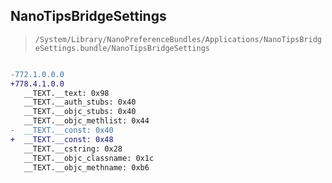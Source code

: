 ## NanoTipsBridgeSettings

> `/System/Library/NanoPreferenceBundles/Applications/NanoTipsBridgeSettings.bundle/NanoTipsBridgeSettings`

```diff

-772.1.0.0.0
+778.4.1.0.0
   __TEXT.__text: 0x98
   __TEXT.__auth_stubs: 0x40
   __TEXT.__objc_stubs: 0x40
   __TEXT.__objc_methlist: 0x44
-  __TEXT.__const: 0x40
+  __TEXT.__const: 0x48
   __TEXT.__cstring: 0x28
   __TEXT.__objc_classname: 0x1c
   __TEXT.__objc_methname: 0xb6

```
